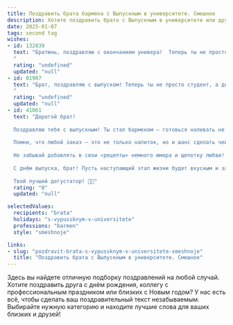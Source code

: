 ```yaml
---
title: Поздравить брата бармена с Выпускным в университете. Смешное
description: Хотите поздравить брата с Выпускным в университете или другим праздником? Наш ИИ создаст незабываемое поздравление, а вы обязательно выделитесь среди других.  
date: 2025-01-07
tags: second tag
wishes:
- id: 132839
  text: "Братюнь, поздравляю с окончанием универа!  Теперь ты не просто братан, а дипломированный... бармен!  Значит, скоро будем дегустировать твою авторскую \"Кровавую Мэри\" (надеюсь, без добавления \"секретных ингредиентов\" из студенческой жизни).  Пусть твои коктейли всегда будут крепкими, а клиенты – довольными (и щедрыми на чаевые!).  Успехов тебе, профессионал!
  "
  rating: "undefined"
  updated: "null"
- id: 81907
  text: "Брат, поздравляю с выпуском! Теперь ты не просто студент, а дипломированный бармен!  Значит, ты можешь смело ставить коктейли, не боясь, что тебя отчислят за плохую успеваемость 😉  За твое здоровье, за успех в профессии и за крутые напитки! 🍻
  "
  rating: "undefined"
  updated: "null"
- id: 41061
  text: "Дорогой брат!
  
  Поздравляю тебя с выпускным! Ты стал барменом — готовься наливать не только коктейли, но и мудрость в стаканчики жизни! Теперь у тебя в руках не только шейкеры, но и будущие судьбы.
  
  Помни, что любой заказ — это не только напиток, но и шанс сделать чей-то день лучше. Пусть твоя жизнь будет такой же яркой и насыщенной, как самый экзотичный коктейль, а проблемы уходят, как лед в шейкере!
  
  Не забывай добавлять в свои «рецепты» немного юмора и щепотку любви! Желаю, чтобы все твои гости всегда были «на высоте», а твой бар был полон удачи и успеха!
  
  С днём выпуска, брат! Пусть наступающий этап жизни будет вкусным и захватывающим!
  
  Твой лучший дегустатор! 🍹🎉"
  rating: "0"
  updated: "null"

selectedValues:
  recipients: "brata"
  holidays: "s-vypussknym-v-universitete"
  professions: "barmen"
  style: "smeshnoje"

links:
- slug: "pozdravit-brata-s-vypussknym-v-universitete-smeshnoje"
  title: "Поздравить брата с Выпускным в университете. Смешное"
---
```


Здесь вы найдете отличную подборку поздравлений на любой случай. 
Хотите поздравить друга с днём рождения, коллегу с профессиональным праздником или близких с Новым годом? У нас есть всё, чтобы сделать ваш поздравительный текст незабываемым. Выбирайте нужную категорию и находите лучшие слова для ваших близких и друзей!
